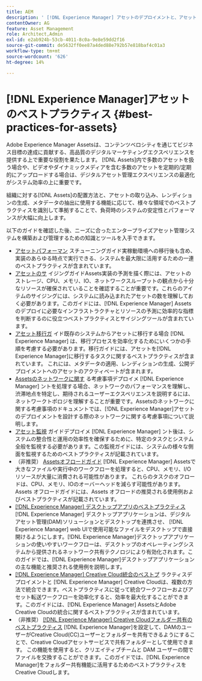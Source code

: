 ```yaml
---
title: AEM
description: ' [!DNL Experience Manager] アセットのデプロイメントと、アセットの取り込みと処理に使用する機能に応じて、負荷時のシステムの安定性とパフォーマンスを向上させるベストプラクティスを特定し、順守します。'
contentOwner: AG
feature: Asset Management
role: Architect,Admin
exl-id: e2ab924b-53cb-4011-8c0a-9e8e59dd2f16
source-git-commit: de5632ff0ee87a4ded88e792b57e818baf4c01a3
workflow-type: tm+mt
source-wordcount: '626'
ht-degree: 14%

---
```


# [!DNL Experience Manager]アセットのベストプラクティス {#best-practices-for-assets}

Adobe Experience Manager Assetsは、コンテンツベロシティを通じてビジネス目標の達成に貢献する、高品質のデジタルマーケティングエクスペリエンスを提供する上で重要な役割を果たします。 [!DNL Assets]内で多数のアセットを扱う場合や、ビデオやダイナミックメディアを含む多数のアセットを定期的/定期的にアップロードする場合は、デジタルアセット管理エクスペリエンスの最適化がシステム効率の上に重要です。

組織に対する[!DNL Assets]の配置方法と、アセットの取り込み、レンディションの生成、メタデータの抽出に使用する機能に応じて、様々な領域でのベストプラクティスを識別して準拠することで、負荷時のシステムの安定性とパフォーマンスが大幅に向上します。

以下のガイドを確認した後、ニーズに合ったエンタープライズアセット管理システムを構築および管理するための知識とツールを入手できます。

* [アセットパフォーマン](performance-tuning-guidelines.md)
スチューニングガイド実稼動環境への移行後も含め、実装のあらゆる時点で実行できる、システムを最大限に活用するための一連のベストプラクティスが含まれています。
* [アセットのサ](assets-sizing-guide.md)
イジングガイドAssets実装の予測を描く際には、アセットのストレージ、CPU、メモリ、IO、ネットワークスループットの観点から十分なリソースが確保されていることを確認することが重要です。これらのアイテムのサイジングには、システムに読み込まれたアセットの数を理解しておく必要があります。このガイドには、[!DNL Experience Manager] Assetsのデプロイに必要なインフラストラクチャとリソースの予測に効率的な指標を判断するのに役立つベストプラクティスとサイジングツールが含まれています。
* [アセット移行ガ](assets-migration-guide.md)
イド既存のシステムからアセットに移行する場合 [!DNL Experience Manager] は、移行プロセスを効率化するためにいくつかの手順を考慮する必要があります。移行ガイドには、アセットを[!DNL Experience Manager]に移行するタスクに関するベストプラクティスが含まれています。 これには、メタデータの適用、レンディションの生成、公開デプロイメントへのアセットのアクティベートが含まれます。
* [Assetsのネットワークに関す](assets-network-considerations.md)
る考慮事項デプロイメ [!DNL Experience Manager] ントを処理する場合、ネットワークのパフォーマンスを理解し、渋滞地点を特定し、期待されるユーザーエクスペリエンスを説明するには、ネットワークトポロジを理解することが重要です。Assetsのネットワークに関する考慮事項のドキュメントでは、[!DNL Experience Manager]アセットのデプロイメントを設計する際のネットワークに関する考慮事項について説明します。
* [アセット監視](assets-monitoring-best-practices.md)
ガイドデプロイメ [!DNL Experience Manager] ント後は、システムの整合性と運用の効率性を確保するために、特定のタスクとシステム全般を監視する必要があります。この監視ガイドには、システムの様々な側面を監視するためのベストプラクティスが記載されています。
* （非推奨） [Assetsオフロードガイド](assets-offloading-best-practices.md)
[!DNL Experience Manager] Assetsで大きなファイルや実行中のワークフローを処理すると、CPU、メモリ、I/Oリソースが大量に消費される可能性があります。 これらのタスクのオフロードは、CPU、メモリ、IOのオーバーヘッドを減らす可能性があります。 Assets オフロードガイドには、Assets オフロードの推奨される使用例およびベストプラクティスが記載されています。
* [[!DNL Experience Manager] デスクトップアプリのベストプラクティス](https://helpx.adobe.com/jp/experience-manager/desktop-app/aem-desktop-app-best-practices.html)
   [!DNL Experience Manager] デスクトップアプリケーションは、デジタルアセット管理(DAM)ソリューションとデスクトップを連携させ、 [!DNL Experience Manager] web UIで使用可能なファイルをデスクトップで直接開けるようにします。[!DNL Experience Manager]デスクトップアプリケーションの使いやすいワークフローは、デスクトップのオペレーティングシステムから提供されるネットワーク共有テクノロジにより有効化されます。このガイドでは、[!DNL Experience Manager]デスクトップアプリケーションの主な機能と推奨される使用例を説明します。
* [[!DNL Experience Manager] Creative Cloud統合のベストプ](aem-cc-integration-best-practices.md)
ラクティスデプロイメントと [!DNL Experience Manager] Creative Cloudは、複数の方法で統合できます。ベストプラクティスに従って統合ワークフローおよびアセット転送ワークフローを効率化すると、効率を最大化することができます。このガイドには、[!DNL Experience Manager] AssetsとAdobe Creative Cloudの統合に関するベストプラクティスが含まれています。
* （非推奨） [[!DNL Experience Manager] Creative Cloudフォルダー共有のベストプラクティス](aem-cc-folder-sharing-best-practices.md)
[!DNL Experience Manager]を設定して、DAMのユーザーがCreative Cloud(CC)ユーザーとフォルダーを共有できるようにすることで、Creative Cloudアセットサービスで共有フォルダーとして使用できます。 この機能を使用すると、クリエイティブチームと DAM ユーザーの間でファイルを交換することができます。このガイドでは、[!DNL Experience Manager]をフォルダー共有機能に活用するためのベストプラクティスをCreative Cloudします。
